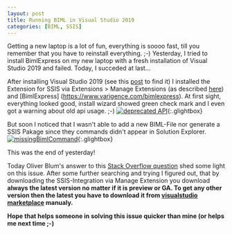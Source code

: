 ```yaml
---
layout: post
title: Running BIML in Visual Studio 2019
categories: [BIML, SSIS]
---
```


Getting a new laptop is a lot of fun, everything is soooo fast, till you remember that you have to reinstall everything. ;-)
Yesterday, I tried to install BimlExpress on my new laptop with a fresh installation of Visual Studio 2019 and failed. Today, I succeded at last...
<!--more-->

After installing Visual Studio 2019 (see this [post](/sql/ssas/ssis/ssrs/2022/03/02/visual-studio-for-ssas/) to find it) I installed the Extension for SSIS via Extensions > Manage Extensions (as described [here](https://learn.microsoft.com/en-us/sql/ssdt/download-sql-server-data-tools-ssdt?view=sql-server-ver16#install-ssdt-with-visual-studio-2019)) and [BimlExpress] (https://www.varigence.com/bimlexpress). At first sight, everything looked good, install wizard showed green check mark and I even got a warning about old api usage. ;-)
[![deprecated API](https://gregorprohaska.github.io/assets/image/blogpictures/2022-11-11-biml-and-visual-studio-2019/deprecatedAPI.JPG "Warning about deprecated API")](https://gregorprohaska.github.io/assets/image/blogpictures/2022-11-11-biml-and-visual-studio-2019/deprecatedAPI.JPG){:.glightbox}

But soon I noticed that I wasn't able to add a new BIML-File nor generate a SSIS Pakage since they commands didn't appear in Solution Explorer.
[![missingBimlCommand](https://gregorprohaska.github.io/assets/image/blogpictures/2022-11-11-biml-and-visual-studio-2019/NoBiml-commands.JPG "no biml elements are shown")](https://gregorprohaska.github.io/assets/image/blogpictures/2022-11-11-biml-and-visual-studio-2019/NoBiml-commands.JPG){:.glightbox}

This was the end of yesterday!

Today Oliver Blum's answer to this [Stack Overflow question](https://stackoverflow.com/questions/69556582/bimlexpress-and-vs2019-issues) shed some light on this issue. After some further searching and trying I figured out, that by downloading the SSIS-Integration via Manage Extension you download <b>always<b> the latest version no matter if it is preview or GA. 
To get any other version then the latest you have to download it from [visualstudio marketplace](https://marketplace.visualstudio.com/items?itemName=SSIS.SqlServerIntegrationServicesProjects) manualy.

Hope that helps someone in solving this issue quicker than mine (or helps me next time ;-)
